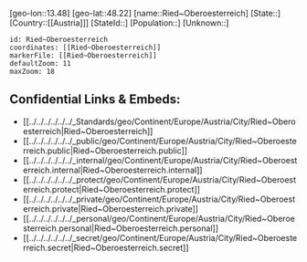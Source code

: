 ﻿---
location: [48.22,13.48]
mapzoom: [7,12] 
mapmarker: city 
type: City
tags:
- geo/City


SpocWebEntityId: 33736
isDeleted: false
confidential: public

---
[geo-lon::13.48]
[geo-lat::48.22]
[name::Ried~Oberoesterreich]
[State::]
[Country::[[Austria]]]
[StateId::]
[Population::]
[Unknown::]


```leaflet
id: Ried~Oberoesterreich
coordinates: [[Ried~Oberoesterreich]]
markerFile: [[Ried~Oberoesterreich]]
defaultZoom: 11 
maxZoom: 18
```


## Confidential Links & Embeds: 
- [[../../../../../../_Standards/geo/Continent/Europe/Austria/City/Ried~Oberoesterreich|Ried~Oberoesterreich]] 
- [[../../../../../../_public/geo/Continent/Europe/Austria/City/Ried~Oberoesterreich.public|Ried~Oberoesterreich.public]] 
- [[../../../../../../_internal/geo/Continent/Europe/Austria/City/Ried~Oberoesterreich.internal|Ried~Oberoesterreich.internal]] 
- [[../../../../../../_protect/geo/Continent/Europe/Austria/City/Ried~Oberoesterreich.protect|Ried~Oberoesterreich.protect]] 
- [[../../../../../../_private/geo/Continent/Europe/Austria/City/Ried~Oberoesterreich.private|Ried~Oberoesterreich.private]] 
- [[../../../../../../_personal/geo/Continent/Europe/Austria/City/Ried~Oberoesterreich.personal|Ried~Oberoesterreich.personal]] 
- [[../../../../../../_secret/geo/Continent/Europe/Austria/City/Ried~Oberoesterreich.secret|Ried~Oberoesterreich.secret]] 
